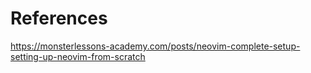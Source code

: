 # References
https://monsterlessons-academy.com/posts/neovim-complete-setup-setting-up-neovim-from-scratch
